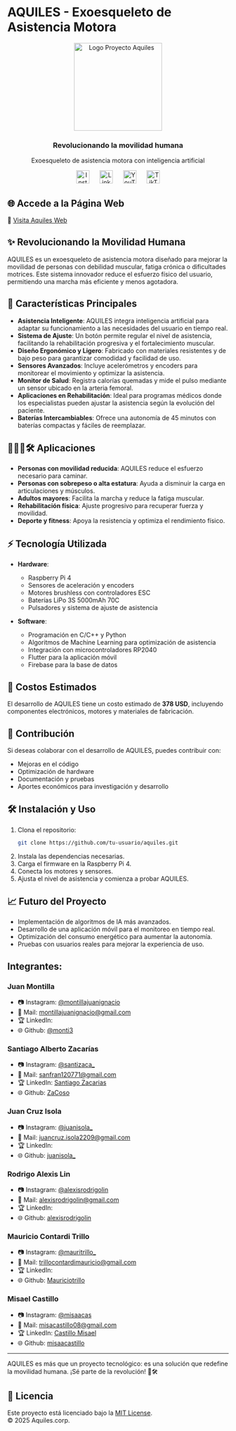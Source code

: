 # AQUILES - Exoesqueleto de Asistencia Motora

<div align="center">
  <img src="med/1.PNG" alt="Logo Proyecto Aquiles" width="200"/>
  <h3>Revolucionando la movilidad humana</h3>
  <p>Exoesqueleto de asistencia motora con inteligencia artificial</p>
  
  <!-- Íconos de redes sociales -->
<p align="center">
  <a href="https://www.instagram.com/misaacas" target="_blank" style="text-decoration: none; outline: none;">
    <img src="https://img.icons8.com/ios-filled/50/8DD3D7/instagram-new.png" alt="Instagram" width="30" style="border: none; box-shadow: none;"/>
  </a>&nbsp;&nbsp;&nbsp;&nbsp;
  <a href="https://www.linkedin.com/in/misael-castillo-0a52a1314/" target="_blank" style="text-decoration: none; outline: none;">
    <img src="https://img.icons8.com/ios-filled/50/8DD3D7/linkedin.png" alt="LinkedIn" width="30" style="border: none; box-shadow: none;"/>
  </a>&nbsp;&nbsp;&nbsp;&nbsp;
  <a href="https://www.youtube.com/" target="_blank" style="text-decoration: none; outline: none;">
    <img src="https://img.icons8.com/ios-filled/50/8DD3D7/youtube.png" alt="YouTube" width="30" style="border: none; box-shadow: none;"/>
  </a>&nbsp;&nbsp;&nbsp;&nbsp;
  <a href="https://www.tiktok.com/" target="_blank" style="text-decoration: none; outline: none;">
    <img src="https://img.icons8.com/ios-filled/50/8DD3D7/tiktok.png" alt="TikTok" width="30" style="border: none; box-shadow: none;"/>
  </a>
</p>
</div>



## 🌐 Accede a la Página Web
🔗 [Visita Aquiles Web](https://misaacastillo.github.io/aquiles_web/)


## ✨ Revolucionando la Movilidad Humana

AQUILES es un exoesqueleto de asistencia motora diseñado para mejorar la movilidad de personas con debilidad muscular, fatiga crónica o dificultades motrices. Este sistema innovador reduce el esfuerzo físico del usuario, permitiendo una marcha más eficiente y menos agotadora.

## 🔧 Características Principales

- **Asistencia Inteligente**: AQUILES integra inteligencia artificial para adaptar su funcionamiento a las necesidades del usuario en tiempo real.
- **Sistema de Ajuste**: Un botón permite regular el nivel de asistencia, facilitando la rehabilitación progresiva y el fortalecimiento muscular.
- **Diseño Ergonómico y Ligero**: Fabricado con materiales resistentes y de bajo peso para garantizar comodidad y facilidad de uso.
- **Sensores Avanzados**: Incluye acelerómetros y encoders para monitorear el movimiento y optimizar la asistencia.
- **Monitor de Salud**: Registra calorías quemadas y mide el pulso mediante un sensor ubicado en la arteria femoral.
- **Aplicaciones en Rehabilitación**: Ideal para programas médicos donde los especialistas pueden ajustar la asistencia según la evolución del paciente.
- **Baterías Intercambiables**: Ofrece una autonomía de 45 minutos con baterías compactas y fáciles de reemplazar.

## 👨‍👩‍👦🛠️ Aplicaciones

- **Personas con movilidad reducida**: AQUILES reduce el esfuerzo necesario para caminar.
- **Personas con sobrepeso o alta estatura**: Ayuda a disminuir la carga en articulaciones y músculos.
- **Adultos mayores**: Facilita la marcha y reduce la fatiga muscular.
- **Rehabilitación física**: Ajuste progresivo para recuperar fuerza y movilidad.
- **Deporte y fitness**: Apoya la resistencia y optimiza el rendimiento físico.

## ⚡ Tecnología Utilizada

- **Hardware**:
  - Raspberry Pi 4
  - Sensores de aceleración y encoders
  - Motores brushless con controladores ESC
  - Baterías LiPo 3S 5000mAh 70C
  - Pulsadores y sistema de ajuste de asistencia

- **Software**:
  - Programación en C/C++ y Python
  - Algoritmos de Machine Learning para optimización de asistencia
  - Integración con microcontroladores RP2040
  - Flutter para la aplicación móvil
  - Firebase para la base de datos 
  
## 💸 Costos Estimados

El desarrollo de AQUILES tiene un costo estimado de **378 USD**, incluyendo componentes electrónicos, motores y materiales de fabricación.

## 📢 Contribución
Si deseas colaborar con el desarrollo de AQUILES, puedes contribuir con:
- Mejoras en el código
- Optimización de hardware
- Documentación y pruebas
- Aportes económicos para investigación y desarrollo

## 🛠️ Instalación y Uso

1. Clona el repositorio:
   ```bash
   git clone https://github.com/tu-usuario/aquiles.git
   ```
2. Instala las dependencias necesarias.
3. Carga el firmware en la Raspberry Pi 4.
4. Conecta los motores y sensores.
5. Ajusta el nivel de asistencia y comienza a probar AQUILES.

## 📈 Futuro del Proyecto

- Implementación de algoritmos de IA más avanzados.
- Desarrollo de una aplicación móvil para el monitoreo en tiempo real.
- Optimización del consumo energético para aumentar la autonomía.
- Pruebas con usuarios reales para mejorar la experiencia de uso.

## Integrantes:
### Juan Montilla
* 📷 Instagram: [@montillajuanignacio](https://www.instagram.com/montillajuanignacio/)
* 📧 Mail: montillajuanignacio@gmail.com
* 🏆 LinkedIn: 
* 🌐 Github: [@monti3](github.com/monti3)


### Santiago Alberto Zacarías
* 📷 Instagram: [@santizaca_](https://www.instagram.com/santizaca_/)
* 📧 Mail: sanfran120771@gmail.com
* 🏆 LinkedIn: [Santiago Zacarias](https://www.linkedin.com/in/santiago-zacar%C3%ADas-3a3978319/)
* 🌐 Github: [ZaCoso](https://github.com/ZaCoso)

### Juan Cruz Isola
* 📷 Instagram: [@juanisola_](https://www.instagram.com/juanisola_/)
* 📧 Mail: juancruz.isola2209@gmail.com
* 🏆 LinkedIn: 
* 🌐 Github: [juanisola_](https://github.com/juanisola)
  
### Rodrigo Alexis Lin
* 📷 Instagram: [@alexisrodrigolin](https://www.instagram.com/alexisrodrigolin/)
* 📧 Mail: alexisrodrigolin@gmail.com
* 🏆 LinkedIn: 
* 🌐 Github: [alexisrodrigolin](https://github.com/alexisrodrigolin)

### Mauricio Contardi Trillo
* 📷 Instagram: [@mauritrillo_](https://www.instagram.com/mauritrillo_/)
* 📧 Mail: trillocontardimauricio@gmail.com
* 🏆 LinkedIn: 
* 🌐 Github: [Mauriciotrillo](https://github.com/MauricioTrillo)
  
### Misael Castillo
* 📷 Instagram: [@misaacas](https://www.instagram.com/misaacas/)
* 📧 Mail: misacastillo08@gmail.com
* 🏆 LinkedIn: [Castillo Misael](https://www.linkedin.com/in/misael-castillo-0a52a1314/)
* 🌐 Github: [misaacastillo](https://github.com/misaacastillo)

---

AQUILES es más que un proyecto tecnológico: es una solución que redefine la movilidad humana. ¡Sé parte de la revolución! 💪🛠️


## 📜 Licencia

Este proyecto está licenciado bajo la [MIT License](LICENSE).  
© 2025 Aquiles.corp.
